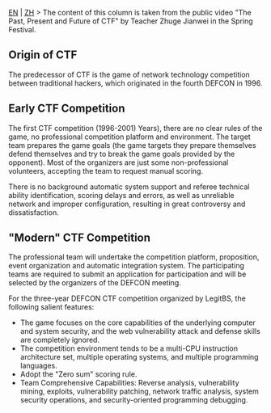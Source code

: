 [EN](./history.md) | [ZH](./history-zh.md)
&gt; The content of this column is taken from the public video &quot;The Past, Present and Future of CTF&quot; by Teacher Zhuge Jianwei in the Spring Festival.


## Origin of CTF


The predecessor of CTF is the game of network technology competition between traditional hackers, which originated in the fourth DEFCON in 1996.


## Early CTF Competition


The first CTF competition (1996-2001)
Years), there are no clear rules of the game, no professional competition platform and environment. The target team prepares the game goals (the game targets they prepare themselves defend themselves and try to break the game goals provided by the opponent). Most of the organizers are just some non-professional volunteers, accepting the team to request manual scoring.


There is no background automatic system support and referee technical ability identification, scoring delays and errors, as well as unreliable network and improper configuration, resulting in great controversy and dissatisfaction.


## &quot;Modern&quot; CTF Competition


The professional team will undertake the competition platform, proposition, event organization and automatic integration system. The participating teams are required to submit an application for participation and will be selected by the organizers of the DEFCON meeting.


For the three-year DEFCON CTF competition organized by LegitBS, the following salient features:


- The game focuses on the core capabilities of the underlying computer and system security, and the web vulnerability attack and defense skills are completely ignored.
- The competition environment tends to be a multi-CPU instruction architecture set, multiple operating systems, and multiple programming languages.
- Adopt the &quot;Zero sum&quot; scoring rule.
- Team Comprehensive Capabilities: Reverse analysis, vulnerability mining, exploits, vulnerability patching, network traffic analysis, system security operations, and security-oriented programming debugging.